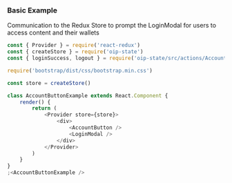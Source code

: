 ### Basic Example
Communication to the Redux Store to prompt the LoginModal for users to access content and their wallets

```js
const { Provider } = require('react-redux')
const { createStore } = require('oip-state')
const { loginSuccess, logout } = require('oip-state/src/actions/Account/actions')

require('bootstrap/dist/css/bootstrap.min.css')

const store = createStore()

class AccountButtonExample extends React.Component {
	render() {
		return (
            <Provider store={store}>
                <div>
                    <AccountButton />
                    <LoginModal />
                </div>
            </Provider>
		)
	}
}
;<AccountButtonExample />
```